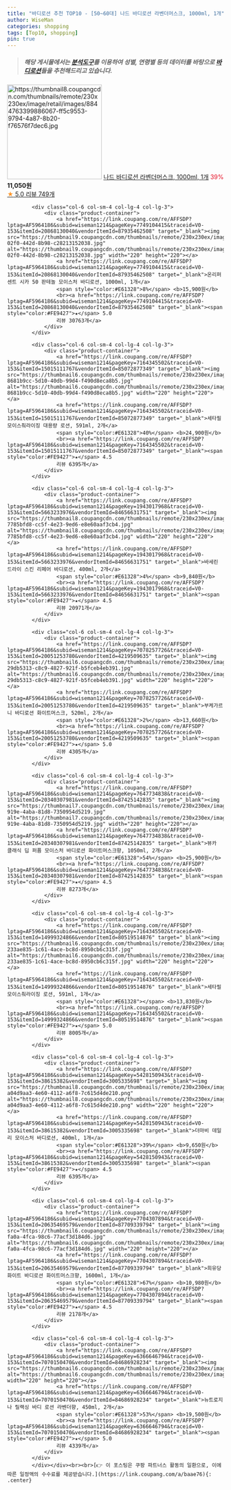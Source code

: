 ```yaml
---
title: "바디로션 추천 TOP10 - [50~60대] 나드 바디로션 라벤더머스크, 1000ml, 1개"
author: WiseMan
categories: shopping
tags: [Top10, shopping]
pin: true
---
```


> ##### 해당 게시물에서는 [**분석도구**](https://itemscout.io/)를 이용하여 **성별**, **연령별** 등의 데이터를 바탕으로 [**바디로션**](https://link.coupang.com/a/baae76)들을 추천해드리고 있습니다.
<div class="container"><div class="row">
            <div class="col-6 col-sm-4 col-lg-4 col-lg-3">
                <div class="product-container">
                    <a href="https://link.coupang.com/re/AFFSDP?lptag=AF5964186&subid=wiseman1214&pageKey=230959470&traceid=V0-153&itemId=732415331&vendorItemId=4851494626" target="_blank"><img src="https://thumbnail8.coupangcdn.com/thumbnails/remote/230x230ex/image/retail/images/8844763399886067-ff5c9553-9794-4a87-8b20-f76576f7dec6.jpg" alt="https://thumbnail8.coupangcdn.com/thumbnails/remote/230x230ex/image/retail/images/8844763399886067-ff5c9553-9794-4a87-8b20-f76576f7dec6.jpg" width="220" height="220"></a>
                    <a href="https://link.coupang.com/re/AFFSDP?lptag=AF5964186&subid=wiseman1214&pageKey=230959470&traceid=V0-153&itemId=732415331&vendorItemId=4851494626" target="_blank">나드 바디로션 라벤더머스크, 1000ml, 1개</a>
                    <span style="color:#E61328">39%</span> <b>11,050원</b>
                    <br><a href="https://link.coupang.com/re/AFFSDP?lptag=AF5964186&subid=wiseman1214&pageKey=230959470&traceid=V0-153&itemId=732415331&vendorItemId=4851494626" target="_blank"><span style="color:#FE9427">★</span> 5.0
                    리뷰 749개</a>
                </div>
            </div>
            
            <div class="col-6 col-sm-4 col-lg-4 col-lg-3">
                <div class="product-container">
                    <a href="https://link.coupang.com/re/AFFSDP?lptag=AF5964186&subid=wiseman1214&pageKey=7749104415&traceid=V0-153&itemId=20868130040&vendorItemId=87935462508" target="_blank"><img src="https://thumbnail9.coupangcdn.com/thumbnails/remote/230x230ex/image/retail/images/2023/11/30/17/5/6d578466-02f0-442d-8b98-c28213152038.jpg" alt="https://thumbnail9.coupangcdn.com/thumbnails/remote/230x230ex/image/retail/images/2023/11/30/17/5/6d578466-02f0-442d-8b98-c28213152038.jpg" width="220" height="220"></a>
                    <a href="https://link.coupang.com/re/AFFSDP?lptag=AF5964186&subid=wiseman1214&pageKey=7749104415&traceid=V0-153&itemId=20868130040&vendorItemId=87935462508" target="_blank">온리퍼센트 시카 50 판테놀 모이스처 바디로션, 1000ml, 1개</a>
                    <span style="color:#E61328">8%</span> <b>15,900원</b>
                    <br><a href="https://link.coupang.com/re/AFFSDP?lptag=AF5964186&subid=wiseman1214&pageKey=7749104415&traceid=V0-153&itemId=20868130040&vendorItemId=87935462508" target="_blank"><span style="color:#FE9427">★</span> 5.0
                    리뷰 30763개</a>
                </div>
            </div>
            
            <div class="col-6 col-sm-4 col-lg-4 col-lg-3">
                <div class="product-container">
                    <a href="https://link.coupang.com/re/AFFSDP?lptag=AF5964186&subid=wiseman1214&pageKey=7164345502&traceid=V0-153&itemId=15015111767&vendorItemId=85072877349" target="_blank"><img src="https://thumbnail6.coupangcdn.com/thumbnails/remote/230x230ex/image/retail/images/711593805388429-8681b9cc-5d10-40db-99d4-f490d8eca8b5.jpg" alt="https://thumbnail6.coupangcdn.com/thumbnails/remote/230x230ex/image/retail/images/711593805388429-8681b9cc-5d10-40db-99d4-f490d8eca8b5.jpg" width="220" height="220"></a>
                    <a href="https://link.coupang.com/re/AFFSDP?lptag=AF5964186&subid=wiseman1214&pageKey=7164345502&traceid=V0-153&itemId=15015111767&vendorItemId=85072877349" target="_blank">세타필 모이스춰라이징 대용량 로션, 591ml, 2개</a>
                    <span style="color:#E61328">40%</span> <b>24,900원</b>
                    <br><a href="https://link.coupang.com/re/AFFSDP?lptag=AF5964186&subid=wiseman1214&pageKey=7164345502&traceid=V0-153&itemId=15015111767&vendorItemId=85072877349" target="_blank"><span style="color:#FE9427">★</span> 4.5
                    리뷰 6395개</a>
                </div>
            </div>
            
            <div class="col-6 col-sm-4 col-lg-4 col-lg-3">
                <div class="product-container">
                    <a href="https://link.coupang.com/re/AFFSDP?lptag=AF5964186&subid=wiseman1214&pageKey=1943017968&traceid=V0-153&itemId=5663233976&vendorItemId=84656631751" target="_blank"><img src="https://thumbnail8.coupangcdn.com/thumbnails/remote/230x230ex/image/retail/images/7980814729742189-7785bfd8-cc5f-4e23-9ed6-e8e60aaf3cb4.jpg" alt="https://thumbnail8.coupangcdn.com/thumbnails/remote/230x230ex/image/retail/images/7980814729742189-7785bfd8-cc5f-4e23-9ed6-e8e60aaf3cb4.jpg" width="220" height="220"></a>
                    <a href="https://link.coupang.com/re/AFFSDP?lptag=AF5964186&subid=wiseman1214&pageKey=1943017968&traceid=V0-153&itemId=5663233976&vendorItemId=84656631751" target="_blank">바세린 드라이 스킨 리페어 바디로션, 400ml, 2개</a>
                    <span style="color:#E61328">4%</span> <b>9,840원</b>
                    <br><a href="https://link.coupang.com/re/AFFSDP?lptag=AF5964186&subid=wiseman1214&pageKey=1943017968&traceid=V0-153&itemId=5663233976&vendorItemId=84656631751" target="_blank"><span style="color:#FE9427">★</span> 4.5
                    리뷰 20971개</a>
                </div>
            </div>
            
            <div class="col-6 col-sm-4 col-lg-4 col-lg-3">
                <div class="product-container">
                    <a href="https://link.coupang.com/re/AFFSDP?lptag=AF5964186&subid=wiseman1214&pageKey=7078257726&traceid=V0-153&itemId=20051253780&vendorItemId=4219509635" target="_blank"><img src="https://thumbnail6.coupangcdn.com/thumbnails/remote/230x230ex/image/retail/images/1153193829313569-29db5313-c8c9-4827-921f-b5fceb4eb391.jpg" alt="https://thumbnail6.coupangcdn.com/thumbnails/remote/230x230ex/image/retail/images/1153193829313569-29db5313-c8c9-4827-921f-b5fceb4eb391.jpg" width="220" height="220"></a>
                    <a href="https://link.coupang.com/re/AFFSDP?lptag=AF5964186&subid=wiseman1214&pageKey=7078257726&traceid=V0-153&itemId=20051253780&vendorItemId=4219509635" target="_blank">부케가르니 바디로션 화이트머스크, 520ml, 2개</a>
                    <span style="color:#E61328">2%</span> <b>13,660원</b>
                    <br><a href="https://link.coupang.com/re/AFFSDP?lptag=AF5964186&subid=wiseman1214&pageKey=7078257726&traceid=V0-153&itemId=20051253780&vendorItemId=4219509635" target="_blank"><span style="color:#FE9427">★</span> 5.0
                    리뷰 4305개</a>
                </div>
            </div>
            
            <div class="col-6 col-sm-4 col-lg-4 col-lg-3">
                <div class="product-container">
                    <a href="https://link.coupang.com/re/AFFSDP?lptag=AF5964186&subid=wiseman1214&pageKey=7647734838&traceid=V0-153&itemId=20340307981&vendorItemId=87425142835" target="_blank"><img src="https://thumbnail7.coupangcdn.com/thumbnails/remote/230x230ex/image/retail/images/2023/10/12/10/5/545f1430-919e-4aba-81d8-7350954d5219.jpg" alt="https://thumbnail7.coupangcdn.com/thumbnails/remote/230x230ex/image/retail/images/2023/10/12/10/5/545f1430-919e-4aba-81d8-7350954d5219.jpg" width="220" height="220"></a>
                    <a href="https://link.coupang.com/re/AFFSDP?lptag=AF5964186&subid=wiseman1214&pageKey=7647734838&traceid=V0-153&itemId=20340307981&vendorItemId=87425142835" target="_blank">뷰카 클래식 딥 퍼퓸 모이스처 바디로션 화이트머스크향, 1050ml, 2개</a>
                    <span style="color:#E61328">54%</span> <b>25,900원</b>
                    <br><a href="https://link.coupang.com/re/AFFSDP?lptag=AF5964186&subid=wiseman1214&pageKey=7647734838&traceid=V0-153&itemId=20340307981&vendorItemId=87425142835" target="_blank"><span style="color:#FE9427">★</span> 4.5
                    리뷰 8273개</a>
                </div>
            </div>
            
            <div class="col-6 col-sm-4 col-lg-4 col-lg-3">
                <div class="product-container">
                    <a href="https://link.coupang.com/re/AFFSDP?lptag=AF5964186&subid=wiseman1214&pageKey=7164345502&traceid=V0-153&itemId=14999324866&vendorItemId=80519514876" target="_blank"><img src="https://thumbnail6.coupangcdn.com/thumbnails/remote/230x230ex/image/retail/images/1322644922592436-233ae835-1c61-4ace-bc8d-8950cb6c315f.jpg" alt="https://thumbnail6.coupangcdn.com/thumbnails/remote/230x230ex/image/retail/images/1322644922592436-233ae835-1c61-4ace-bc8d-8950cb6c315f.jpg" width="220" height="220"></a>
                    <a href="https://link.coupang.com/re/AFFSDP?lptag=AF5964186&subid=wiseman1214&pageKey=7164345502&traceid=V0-153&itemId=14999324866&vendorItemId=80519514876" target="_blank">세타필 모이스춰라이징 로션, 591ml, 1개</a>
                    <span style="color:#E61328"></span> <b>13,830원</b>
                    <br><a href="https://link.coupang.com/re/AFFSDP?lptag=AF5964186&subid=wiseman1214&pageKey=7164345502&traceid=V0-153&itemId=14999324866&vendorItemId=80519514876" target="_blank"><span style="color:#FE9427">★</span> 5.0
                    리뷰 8005개</a>
                </div>
            </div>
            
            <div class="col-6 col-sm-4 col-lg-4 col-lg-3">
                <div class="product-container">
                    <a href="https://link.coupang.com/re/AFFSDP?lptag=AF5964186&subid=wiseman1214&pageKey=5428150943&traceid=V0-153&itemId=38615382&vendorItemId=3005335698" target="_blank"><img src="https://thumbnail8.coupangcdn.com/thumbnails/remote/230x230ex/image/retail/images/184943297495433-a04d9aa3-4e60-4112-a6f8-7c615d4de210.png" alt="https://thumbnail8.coupangcdn.com/thumbnails/remote/230x230ex/image/retail/images/184943297495433-a04d9aa3-4e60-4112-a6f8-7c615d4de210.png" width="220" height="220"></a>
                    <a href="https://link.coupang.com/re/AFFSDP?lptag=AF5964186&subid=wiseman1214&pageKey=5428150943&traceid=V0-153&itemId=38615382&vendorItemId=3005335698" target="_blank">더마비 데일리 모이스처 바디로션, 400ml, 1개</a>
                    <span style="color:#E61328">39%</span> <b>9,650원</b>
                    <br><a href="https://link.coupang.com/re/AFFSDP?lptag=AF5964186&subid=wiseman1214&pageKey=5428150943&traceid=V0-153&itemId=38615382&vendorItemId=3005335698" target="_blank"><span style="color:#FE9427">★</span> 4.5
                    리뷰 6395개</a>
                </div>
            </div>
            
            <div class="col-6 col-sm-4 col-lg-4 col-lg-3">
                <div class="product-container">
                    <a href="https://link.coupang.com/re/AFFSDP?lptag=AF5964186&subid=wiseman1214&pageKey=7704307894&traceid=V0-153&itemId=20635469579&vendorItemId=87709339794" target="_blank"><img src="https://thumbnail6.coupangcdn.com/thumbnails/remote/230x230ex/image/retail/images/2023/11/08/14/6/963fd0ba-fa0a-4fca-98c6-77acf3d184d6.jpg" alt="https://thumbnail6.coupangcdn.com/thumbnails/remote/230x230ex/image/retail/images/2023/11/08/14/6/963fd0ba-fa0a-4fca-98c6-77acf3d184d6.jpg" width="220" height="220"></a>
                    <a href="https://link.coupang.com/re/AFFSDP?lptag=AF5964186&subid=wiseman1214&pageKey=7704307894&traceid=V0-153&itemId=20635469579&vendorItemId=87709339794" target="_blank">희유당 화이트 바디로션 화이트머스크향, 1600ml, 1개</a>
                    <span style="color:#E61328">67%</span> <b>10,980원</b>
                    <br><a href="https://link.coupang.com/re/AFFSDP?lptag=AF5964186&subid=wiseman1214&pageKey=7704307894&traceid=V0-153&itemId=20635469579&vendorItemId=87709339794" target="_blank"><span style="color:#FE9427">★</span> 4.5
                    리뷰 2178개</a>
                </div>
            </div>
            
            <div class="col-6 col-sm-4 col-lg-4 col-lg-3">
                <div class="product-container">
                    <a href="https://link.coupang.com/re/AFFSDP?lptag=AF5964186&subid=wiseman1214&pageKey=6366646794&traceid=V0-153&itemId=7070150470&vendorItemId=84686928234" target="_blank"><img src="https://thumbnail6.coupangcdn.com/thumbnails/remote/230x230ex/image/vendor_inventory/2dc3/8e33edbfe3952a2b4a7578bdd300524838d699c065e058fc726d7b6938f1.jpg" alt="https://thumbnail6.coupangcdn.com/thumbnails/remote/230x230ex/image/vendor_inventory/2dc3/8e33edbfe3952a2b4a7578bdd300524838d699c065e058fc726d7b6938f1.jpg" width="220" height="220"></a>
                    <a href="https://link.coupang.com/re/AFFSDP?lptag=AF5964186&subid=wiseman1214&pageKey=6366646794&traceid=V0-153&itemId=7070150470&vendorItemId=84686928234" target="_blank">뉴트로지나 릴랙싱 바디 로션 라벤더향, 450ml, 2개</a>
                    <span style="color:#E61328">53%</span> <b>19,500원</b>
                    <br><a href="https://link.coupang.com/re/AFFSDP?lptag=AF5964186&subid=wiseman1214&pageKey=6366646794&traceid=V0-153&itemId=7070150470&vendorItemId=84686928234" target="_blank"><span style="color:#FE9427">★</span> 5.0
                    리뷰 4339개</a>
                </div>
            </div>
            </div></div><br><br>[👉 이 포스팅은 쿠팡 파트너스 활동의 일환으로, 이에 따른 일정액의 수수료를 제공받습니다.](https://link.coupang.com/a/baae76){: .center}